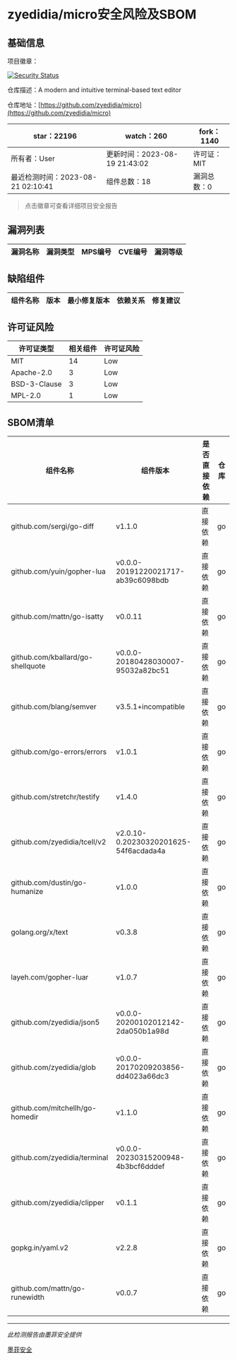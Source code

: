 # zyedidia/micro安全风险及SBOM

## 基础信息

项目徽章：

[![Security Status](https://www.murphysec.com/platform3/v31/badge/1693324664564899840.svg)](https://www.murphysec.com/console/report/1693324664501985280/1693324664564899840)

仓库描述：A modern and intuitive terminal-based text editor

仓库地址：[https://github.com/zyedidia/micro](https://github.com/zyedidia/micro)

| star：22196 | watch：260 | fork：1140 |
| ----------- | -------------- | ------------ |
| 所有者：User | 更新时间：2023-08-19 21:43:02 | 许可证：MIT |
| 最近检测时间：2023-08-21 02:10:41 | 组件总数：18 | 漏洞总数：0 |

> 点击徽章可查看详细项目安全报告



## 漏洞列表

| 漏洞名称 | 漏洞类型 | MPS编号 | CVE编号 | 漏洞等级 |
| ------- | ------ | ------- | ------ | ----- |





## 缺陷组件

| 组件名称 | 版本 | 最小修复版本 | 依赖关系 | 修复建议 |
| -------- | ---- | ------------ | -------- | -------- |





## 许可证风险

| 许可证类型 | 相关组件 | 许可证风险 |
| ---------- | -------- | ---------- |
|MIT|14|Low|
|Apache-2.0|3|Low|
|BSD-3-Clause|3|Low|
|MPL-2.0|1|Low|




## SBOM清单

| 组件名称 | 组件版本 | 是否直接依赖 | 仓库 |
| -------- | -------- | ------------ | ---- |
|github.com/sergi/go-diff|v1.1.0|直接依赖|go|
|github.com/yuin/gopher-lua|v0.0.0-20191220021717-ab39c6098bdb|直接依赖|go|
|github.com/mattn/go-isatty|v0.0.11|直接依赖|go|
|github.com/kballard/go-shellquote|v0.0.0-20180428030007-95032a82bc51|直接依赖|go|
|github.com/blang/semver|v3.5.1+incompatible|直接依赖|go|
|github.com/go-errors/errors|v1.0.1|直接依赖|go|
|github.com/stretchr/testify|v1.4.0|直接依赖|go|
|github.com/zyedidia/tcell/v2|v2.0.10-0.20230320201625-54f6acdada4a|直接依赖|go|
|github.com/dustin/go-humanize|v1.0.0|直接依赖|go|
|golang.org/x/text|v0.3.8|直接依赖|go|
|layeh.com/gopher-luar|v1.0.7|直接依赖|go|
|github.com/zyedidia/json5|v0.0.0-20200102012142-2da050b1a98d|直接依赖|go|
|github.com/zyedidia/glob|v0.0.0-20170209203856-dd4023a66dc3|直接依赖|go|
|github.com/mitchellh/go-homedir|v1.1.0|直接依赖|go|
|github.com/zyedidia/terminal|v0.0.0-20230315200948-4b3bcf6dddef|直接依赖|go|
|github.com/zyedidia/clipper|v0.1.1|直接依赖|go|
|gopkg.in/yaml.v2|v2.2.8|直接依赖|go|
|github.com/mattn/go-runewidth|v0.0.7|直接依赖|go|


------

*此检测报告由墨菲安全提供*

[墨菲安全](www.murphysec.com)